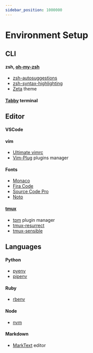 ```yaml
---
sidebar_position: 1000000
---
```


# Environment Setup

## CLI

#### zsh, [oh-my-zsh](https://github.com/ohmyzsh/ohmyzsh)

- [zsh-autosuggestions](https://github.com/zsh-users/zsh-autosuggestions)
- [zsh-syntax-highlighting](https://github.com/zsh-users/zsh-syntax-highlighting)
- [Zeta](https://github.com/skylerlee/zeta-zsh-theme) theme

#### [Tabby](https://github.com/eugeny/tabby) terminal

## Editor

#### VSCode

#### vim

- [Ultimate vimrc](https://github.com/amix/vimrc)
- [Vim-Plug](https://github.com/junegunn/vim-plug) plugins manager

#### Fonts

- [Monaco](https://github.com/probil/Monaco-IDE-font)
- [Fira Code](https://github.com/tonsky/FiraCode)
- [Source Code Pro](https://github.com/adobe-fonts/source-code-pro)
- [Noto](https://fonts.google.com/noto)

#### [tmux](https://github.com/tmux/tmux)

- [tpm](https://github.com/tmux-plugins/tpm) plugin manager
- [tmux-resurrect](https://github.com/tmux-plugins/tmux-resurrect)
- [tmux-sensible](https://github.com/tmux-plugins/tmux-sensible)

## Languages

#### Python

- [pyenv](https://github.com/pyenv/pyenv)
- [pipenv](https://github.com/pypa/pipenv)

#### Ruby

- [rbenv](https://github.com/rbenv/rbenv)

#### Node

- [nvm](https://github.com/nvm-sh/nvm)

#### Markdown

- [MarkText](https://github.com/marktext/marktext) editor
